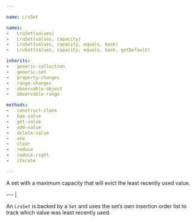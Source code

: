 ```yaml
---

name: LruSet

names:
-   LruSet(values)
-   LruSet(values, capacity)
-   LruSet(values, capacity, equals, hash)
-   LruSet(values, capacity, equals, hash, getDefault)

inherits:
-   generic-collection
-   generic-set
-   property-changes
-   range-changes
-   observable-object
-   observable-range

methods:
-   construct-clone
-   has-value
-   get-value
-   add-value
-   delete-value
-   one
-   clear
-   reduce
-   reduce-right
-   iterate

---
```


A set with a maximum capacity that will evict the least recently used value.

--- |

An `LruSet` is backed by a `Set` and uses the set’s own insertion order list to
track which value was least recently used.

